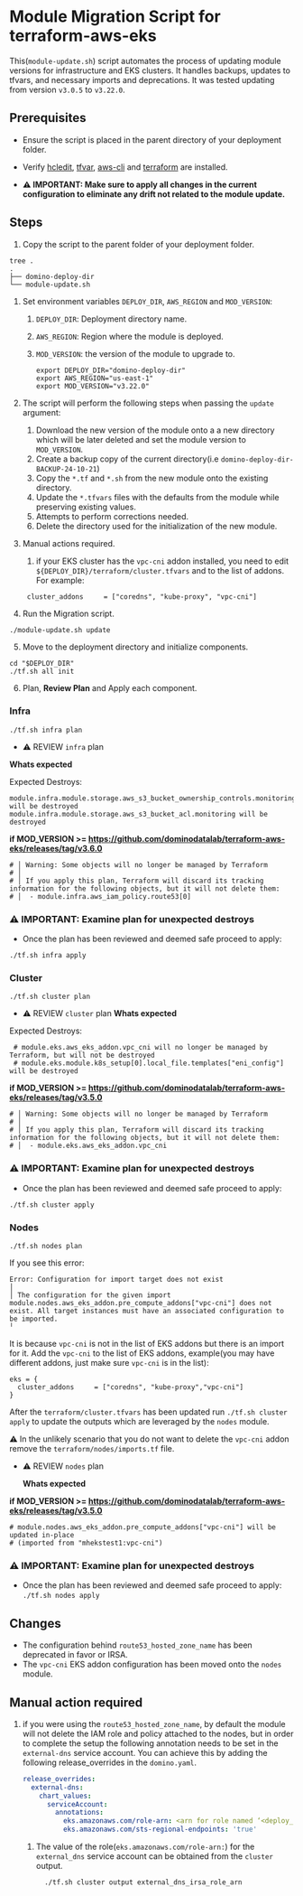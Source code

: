 # Module Migration Script for terraform-aws-eks

This(`module-update.sh`) script automates the process of updating module versions for infrastructure and EKS clusters. It handles backups, updates to tfvars, and necessary imports and deprecations. It was tested updating from version `v3.0.5` to `v3.22.0`.

## Prerequisites

* Ensure the script is placed in the parent directory of your deployment folder.
* Verify  [hcledit](https://github.com/minamijoyo/hcledit?tab=readme-ov-file#install), [tfvar](https://github.com/shihanng/tfvar?tab=readme-ov-file#installation), [aws-cli](https://docs.aws.amazon.com/cli/latest/userguide/getting-started-install.html#getting-started-install-instructions) and [terraform](https://developer.hashicorp.com/terraform/tutorials/aws-get-started/install-cli#install-terraform) are installed.

* **:warning: IMPORTANT: Make sure to apply all changes in the current configuration to eliminate any drift not related to the module update.**


## Steps

1. Copy the script to the parent folder of your deployment folder.

  ```shell
  tree .
  .
  ├── domino-deploy-dir
  └── module-update.sh
  ```

1. Set environment variables `DEPLOY_DIR`, `AWS_REGION` and `MOD_VERSION`:
   1. `DEPLOY_DIR`: Deployment directory name.
   2. `AWS_REGION`: Region where the module is deployed.
   3. `MOD_VERSION`: the version of the module to upgrade to.

      ```shell
      export DEPLOY_DIR="domino-deploy-dir"
      export AWS_REGION="us-east-1"
      export MOD_VERSION="v3.22.0"
      ```

2. The script will perform the following steps when passing the `update` argument:
   1. Download the new version of the module onto a a new directory which will be later deleted and set the module version to `MOD_VERSION`.
   2. Create a backup copy of the current directory(i.e `domino-deploy-dir-BACKUP-24-10-21`)
   3. Copy the `*.tf` and `*.sh` from the new module onto the existing directory.
   4. Update the `*.tfvars` files with the defaults from the module while preserving existing values.
   5. Attempts to perform corrections needed.
   6. Delete the directory used for the initialization of the new module.
3. Manual actions required.
   1. if your EKS cluster has the `vpc-cni` addon installed, you need to edit `${DEPLOY_DIR}/terraform/cluster.tfvars` and to the list of addons. For example:
   ```hcl
    cluster_addons     = ["coredns", "kube-proxy", "vpc-cni"]
   ```

4. Run the Migration script.

```shell
./module-update.sh update
```
5. Move to the deployment directory and initialize components.
```shell
cd "$DEPLOY_DIR"
./tf.sh all init
```
6. Plan, **Review Plan** and Apply each component.

### Infra

`./tf.sh infra plan`

   * :warning: REVIEW `infra` plan

  **Whats expected**

  Expected Destroys:
  ```shell
  module.infra.module.storage.aws_s3_bucket_ownership_controls.monitoring will be destroyed
  module.infra.module.storage.aws_s3_bucket_acl.monitoring will be destroyed
  ```


  **if MOD_VERSION >= https://github.com/dominodatalab/terraform-aws-eks/releases/tag/v3.6.0**

```shell
# │ Warning: Some objects will no longer be managed by Terraform
# │
# │ If you apply this plan, Terraform will discard its tracking information for the following objects, but it will not delete them:
# │  - module.infra.aws_iam_policy.route53[0]

```

### :warning: IMPORTANT: Examine plan for unexpected destroys

* Once the plan has been reviewed and deemed safe proceed to apply:

`./tf.sh infra apply`


### Cluster

`./tf.sh cluster plan`

   * :warning: REVIEW `cluster` plan
  **Whats expected**

  Expected Destroys:

  ```
   # module.eks.aws_eks_addon.vpc_cni will no longer be managed by Terraform, but will not be destroyed
   # module.eks.module.k8s_setup[0].local_file.templates["eni_config"] will be destroyed
  ```

  **if MOD_VERSION >= https://github.com/dominodatalab/terraform-aws-eks/releases/tag/v3.5.0**
  ```shell
  # │ Warning: Some objects will no longer be managed by Terraform
  # │
  # │ If you apply this plan, Terraform will discard its tracking information for the following objects, but it will not delete them:
  # │  - module.eks.aws_eks_addon.vpc_cni
  ```
### :warning: IMPORTANT: Examine plan for unexpected destroys

* Once the plan has been reviewed and deemed safe proceed to apply:

`./tf.sh cluster apply`


### Nodes

`./tf.sh nodes plan`

If you see this error:

```shell
Error: Configuration for import target does not exist
│
│ The configuration for the given import module.nodes.aws_eks_addon.pre_compute_addons["vpc-cni"] does not exist. All target instances must have an associated configuration to be imported.
╵
```

It is because `vpc-cni` is not in the list of EKS addons but there is an import for it.
Add the `vpc-cni` to the list of EKS addons, example(you may have different addons, just make sure `vpc-cni` is in the list):
```hcl
eks = {
  cluster_addons     = ["coredns", "kube-proxy","vpc-cni"]
}
```
After the `terraform/cluster.tfvars` has been updated run `./tf.sh cluster apply` to update the outputs which are leveraged by the `nodes` module.

:warning: In the unlikely scenario that you do not want to delete the `vpc-cni` addon remove the `terraform/nodes/imports.tf` file.



* :warning: REVIEW `nodes` plan

  **Whats expected**

**if MOD_VERSION >= https://github.com/dominodatalab/terraform-aws-eks/releases/tag/v3.5.0**
```shell
# module.nodes.aws_eks_addon.pre_compute_addons["vpc-cni"] will be updated in-place
# (imported from "mhekstest1:vpc-cni")
```

### :warning: IMPORTANT: Examine plan for unexpected destroys

* Once the plan has been reviewed and deemed safe proceed to apply:
`./tf.sh nodes apply`

## Changes

* The configuration behind `route53_hosted_zone_name` has been deprecated in favor or IRSA.
* The `vpc-cni` EKS addon configuration has been moved onto the `nodes` module.


## Manual action required

1. if you were using the `route53_hosted_zone_name`, by default the module will not delete the IAM role and policy attached to the nodes, but in order to complete the setup the following annotation needs to be set in the `external-dns` service account. You can achieve this by adding the following release_overrides in the `domino.yaml`.
    ```yaml
    release_overrides:
      external-dns:
        chart_values:
          serviceAccount:
            annotations:
              eks.amazonaws.com/role-arn: <arn for role named ‘<deploy_id>-external-dns’>
              eks.amazonaws.com/sts-regional-endpoints: 'true'
    ```
   1. The value of the role(`eks.amazonaws.com/role-arn:`) for the `external_dns` service account can be obtained from the `cluster` output.
      ```bash
        ./tf.sh cluster output external_dns_irsa_role_arn
      ```
